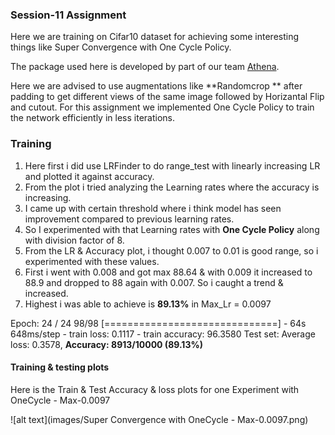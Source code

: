 ### Session-11 Assignment

Here we are training on Cifar10 dataset for achieving some interesting things like Super Convergence with One Cycle Policy. 

The package used here is developed by part of our team [Athena](https://github.com/firekind/athena). 

Here we are advised to use augmentations like **Randomcrop ** after padding to get different views of the same image followed by Horizantal Flip and cutout. For this assignment we implemented One Cycle Policy to train the network efficiently in less iterations.

### Training

1. Here first i did use LRFinder to do range_test with linearly increasing LR and plotted it against accuracy. 
2. From the plot i tried analyzing the Learning rates where the accuracy is increasing. 
3. I came up with certain threshold where i think model has seen improvement compared to previous learning rates. 
4. So I experimented with that Learning rates with **One Cycle Policy** along with division factor of 8. 
5. From the LR & Accuracy plot, i thought  0.007 to 0.01 is good range, so i experimented with these values. 
6. First i went with 0.008 and got max 88.64 & with 0.009 it increased to 88.9 and dropped to 88 again with 0.007. So i caught a trend & increased. 
7. Highest i was able to achieve is **89.13%** in Max_Lr = 0.0097



Epoch: 24 / 24 98/98 [==============================] - 64s 648ms/step - train loss: 0.1117 - train accuracy: 96.3580 Test set: Average loss: 0.3578, **Accuracy: 8913/10000 (89.13%)**

#### Training & testing plots

Here is the Train & Test Accuracy & loss plots for one Experiment with OneCycle - Max-0.0097

![alt text](images/Super Convergence with OneCycle - Max-0.0097.png)



